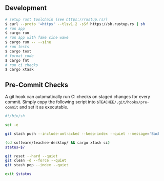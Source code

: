 ## Development

```sh
# setup rust toolchain (see https://rustup.rs/)
$ curl --proto '=https' --tlsv1.2 -sSf https://sh.rustup.rs | sh
# run app
$ cargo run
# run app with fake sine wave
$ cargo run -- --sine
# run tests
$ cargo test
# format code
$ cargo fmt
# run ci checks
$ cargo xtask
```

## Pre-Commit Checks

A git hook can automatically run CI checks on staged changes for every commit.
Simply copy the following script into `$TEACHEE/.git/hooks/pre-commit` and set
it as executable.

```sh
#!/bin/sh

set -e

git stash push --include-untracked --keep-index --quiet --message='Backed up state for the pre-commit hook (if you can see it, something went wrong)'

(cd software/teachee-desktop/ && cargo xtask ci)
status=$?

git reset --hard --quiet
git clean -d --force --quiet
git stash pop --index --quiet

exit $status
```
